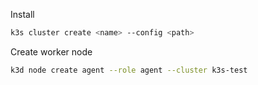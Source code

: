 Install

```sh
k3s cluster create <name> --config <path>
```


Create worker node
```sh
k3d node create agent --role agent --cluster k3s-test
```